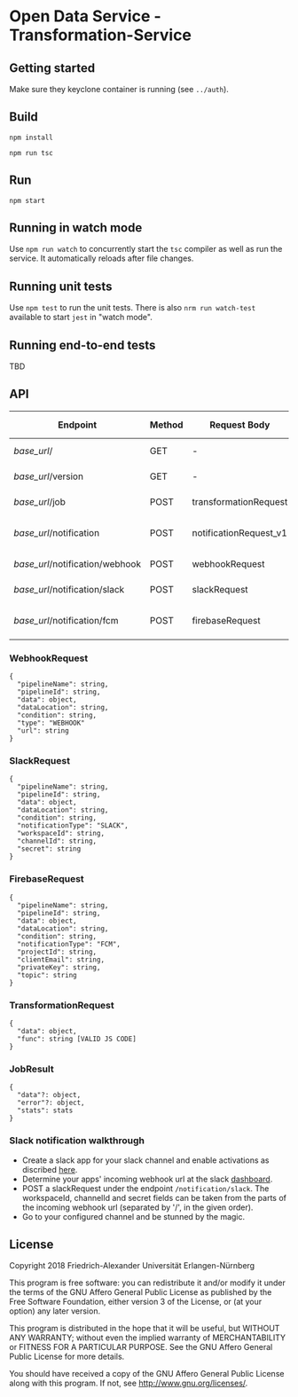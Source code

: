# Open Data Service - Transformation-Service

## Getting started

Make sure they keyclone container is running (see `../auth`).

## Build

`npm install`

`npm run tsc`

## Run

`npm start`

## Running in watch mode

Use `npm run watch` to concurrently start the `tsc` compiler as well as run the service. It automatically reloads after file changes.

## Running unit tests

Use `npm test` to run the unit tests. There is also `nrm run watch-test` available to start `jest` in "watch mode".

## Running end-to-end tests

TBD

## API
| Endpoint  | Method  | Request Body  | Response Body | Description |
|---|---|---|---|---|
| *base_url*/ | GET | - | text | Get health status |
| *base_url*/version | GET | - | text | Get service version |
| *base_url*/job | POST | transformationRequest | jobResult | Trigger execution |
|  *base_url*/notification | POST | notificationRequest_v1 | - | Trigger notification (deprecated)|
| *base_url*/notification/webhook | POST | webhookRequest | - | Trigger webhook |
| *base_url*/notification/slack | POST | slackRequest | - | Trigger slack notification |
| *base_url*/notification/fcm | POST | firebaseRequest | - | Trigger firebase notification |


### WebhookRequest
```
{
  "pipelineName": string,
  "pipelineId": string,
  "data": object,
  "dataLocation": string,
  "condition": string,
  "type": "WEBHOOK"
  "url": string
}
```

### SlackRequest
```
{
  "pipelineName": string,
  "pipelineId": string,
  "data": object,
  "dataLocation": string,
  "condition": string,
  "notificationType": "SLACK",
  "workspaceId": string,
  "channelId": string,
  "secret": string
}
```

### FirebaseRequest
```
{
  "pipelineName": string,
  "pipelineId": string,
  "data": object,
  "dataLocation": string,
  "condition": string,
  "notificationType": "FCM",
  "projectId": string,
  "clientEmail": string,
  "privateKey": string,
  "topic": string
}
```


### TransformationRequest
```
{
  "data": object,
  "func": string [VALID JS CODE]
}
```

### JobResult 
```
{
  "data"?: object,
  "error"?: object,
  "stats": stats
}
```

### Slack notification walkthrough
* Create a slack app for your slack channel and enable activations as discribed [here](https://api.slack.com/messaging/webhooks).
* Determine your apps' incoming webhook url at the slack [dashboard](https://api.slack.com/apps).
* POST a slackRequest under the endpoint ```/notification/slack```. The workspaceId, channelId and secret fields can be taken from the parts of the incoming webhook url (separated by '/', in the given order).
* Go to your configured channel and be stunned by the magic. 

## License

Copyright 2018 Friedrich-Alexander Universität Erlangen-Nürnberg

This program is free software: you can redistribute it and/or modify
it under the terms of the GNU Affero General Public License as
published by the Free Software Foundation, either version 3 of the
License, or (at your option) any later version.

This program is distributed in the hope that it will be useful,
but WITHOUT ANY WARRANTY; without even the implied warranty of
MERCHANTABILITY or FITNESS FOR A PARTICULAR PURPOSE. See the
GNU Affero General Public License for more details.

You should have received a copy of the GNU Affero General Public License
along with this program. If not, see <http://www.gnu.org/licenses/>.
